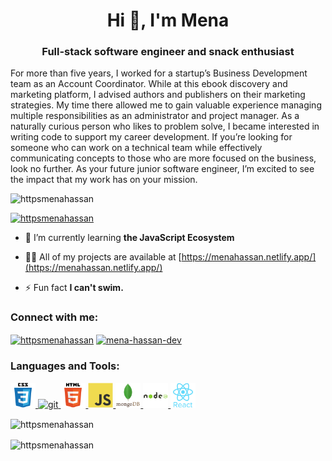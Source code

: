 <h1 align="center">Hi 👋, I'm Mena</h1>
<h3 align="center">Full-stack software engineer and snack enthusiast</h3>

<p align="left">For more than five years, I worked for a startup’s Business Development team as an Account Coordinator. While at this ebook discovery and marketing platform, I advised authors and publishers on their marketing strategies. My time there allowed me to gain valuable experience managing multiple responsibilities as an administrator and project manager. As a naturally curious person who likes to problem solve, I became interested in writing code to support my career development. If you’re looking for someone who can work on a technical team while effectively communicating concepts to those who are more focused on the business, look no further. As your future junior software engineer, I’m excited to see the impact that my work has on your mission.</p>

<p align="left"> <img src="https://komarev.com/ghpvc/?username=httpsmenahassan&label=Profile%20views&color=0e75b6&style=flat" alt="httpsmenahassan" /> </p>

<p align="left"> <a href="https://github.com/ryo-ma/github-profile-trophy"><img src="https://github-profile-trophy.vercel.app/?username=httpsmenahassan" alt="httpsmenahassan" /></a> </p>

- 🌱 I’m currently learning **the JavaScript Ecosystem**

- 👨‍💻 All of my projects are available at [https://menahassan.netlify.app/](https://menahassan.netlify.app/)

- ⚡ Fun fact **I can't swim.**

<h3 align="left">Connect with me:</h3>
<p align="left">
<a href="https://twitter.com/httpsmenahassan" target="blank"><img align="center" src="https://raw.githubusercontent.com/rahuldkjain/github-profile-readme-generator/master/src/images/icons/Social/twitter.svg" alt="httpsmenahassan" height="30" width="40" /></a>
<a href="https://linkedin.com/in/mena-hassan-dev" target="blank"><img align="center" src="https://raw.githubusercontent.com/rahuldkjain/github-profile-readme-generator/master/src/images/icons/Social/linked-in-alt.svg" alt="mena-hassan-dev" height="30" width="40" /></a>
</p>

<h3 align="left">Languages and Tools:</h3>
<p align="left"> <a href="https://www.w3schools.com/css/" target="_blank" rel="noreferrer"> <img src="https://raw.githubusercontent.com/devicons/devicon/master/icons/css3/css3-original-wordmark.svg" alt="css3" width="40" height="40"/> </a> <a href="https://git-scm.com/" target="_blank" rel="noreferrer"> <img src="https://www.vectorlogo.zone/logos/git-scm/git-scm-icon.svg" alt="git" width="40" height="40"/> </a> <a href="https://www.w3.org/html/" target="_blank" rel="noreferrer"> <img src="https://raw.githubusercontent.com/devicons/devicon/master/icons/html5/html5-original-wordmark.svg" alt="html5" width="40" height="40"/> </a> <a href="https://developer.mozilla.org/en-US/docs/Web/JavaScript" target="_blank" rel="noreferrer"> <img src="https://raw.githubusercontent.com/devicons/devicon/master/icons/javascript/javascript-original.svg" alt="javascript" width="40" height="40"/> </a> <a href="https://www.mongodb.com/" target="_blank" rel="noreferrer"> <img src="https://raw.githubusercontent.com/devicons/devicon/master/icons/mongodb/mongodb-original-wordmark.svg" alt="mongodb" width="40" height="40"/> </a> <a href="https://nodejs.org" target="_blank" rel="noreferrer"> <img src="https://raw.githubusercontent.com/devicons/devicon/master/icons/nodejs/nodejs-original-wordmark.svg" alt="nodejs" width="40" height="40"/> </a> <a href="https://reactjs.org/" target="_blank" rel="noreferrer"> <img src="https://raw.githubusercontent.com/devicons/devicon/master/icons/react/react-original-wordmark.svg" alt="react" width="40" height="40"/> </a> </p>

<p><img align="center" src="https://github-readme-stats.vercel.app/api/top-langs?username=httpsmenahassan&show_icons=true&locale=en&layout=compact" alt="httpsmenahassan" /></p>

<p><img align="center" src="https://github-readme-streak-stats.herokuapp.com/?user=httpsmenahassan&" alt="httpsmenahassan" /></p>

